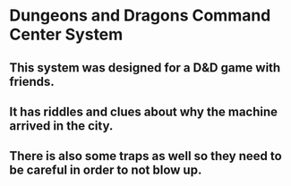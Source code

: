 # Dungeons and Dragons Command Center System


## This system was designed for a D&D game with friends. 
## It has riddles and clues about why the machine arrived in the city.
## There is also some traps as well so they need to be careful in order to not blow up.

